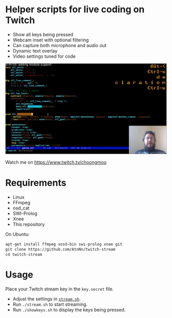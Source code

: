 # Helper scripts for live coding on Twitch

- Show all keys being pressed
- Webcam inset with optional filtering
- Can capture both microphone and audio out
- Dynamic text overlay
- Video settings tuned for code

![Screen grab of my stream](sample.png)

Watch me on https://www.twitch.tv/choongmoo

# Requirements

* Linux
* FFmpeg
* osd\_cat
* SWI-Prolog
* Xnee
* This repository

On Ubuntu:

```
apt-get install ffmpeg xosd-bin swi-prolog xnee git
git clone https://github.com/AtnNn/twitch-stream
cd twitch-stream
```

# Usage

Place your Twitch stream key in the `key.secret` file.

* Adjust the settings in [`stream.sh`](streams.sh).
* Run `./stream.sh` to start streaming.
* Run `./showkeys.sh` to display the keys being pressed.
